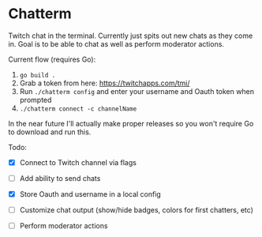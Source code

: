 # Chatterm

Twitch chat in the terminal. Currently just spits out new chats as they come in. Goal is to be able to chat as well as perform moderator actions.

Current flow (requires Go):

1. `go build .`
2. Grab a token from here: https://twitchapps.com/tmi/
3. Run `./chatterm config` and enter your username and Oauth token when prompted
3. `./chatterm connect -c channelName`

In the near future I'll actually make proper releases so you won't require Go to download and run this.

Todo:

- [x] Connect to Twitch channel via flags
- [ ] Add ability to send chats
- [x] Store Oauth and username in a local config
- [ ] Customize chat output (show/hide badges, colors for first chatters, etc)
- [ ] Perform moderator actions

